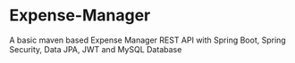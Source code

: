 # Expense-Manager
A basic maven based Expense Manager REST API with Spring Boot, Spring Security, Data JPA, JWT and MySQL Database
